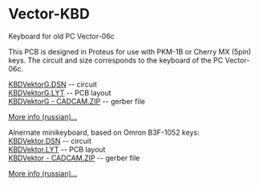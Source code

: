 # Vector-KBD
Keyboard for old PC Vector-06c

This PCB is designed in Proteus for use with PKM-1B or Cherry MX (5pin) keys. The circuit and size corresponds to the keyboard of the PC Vector-06c.

[KBDVektorG.DSN](https://github.com/ImproverX/Vector-KBD/blob/main/KBDVektorG.DSN) -- circuit<br>
[KBDVektorG.LYT](https://github.com/ImproverX/Vector-KBD/blob/main/KBDVektorG.LYT) -- PCB layout<br>
[KBDVektorG - CADCAM.ZIP](https://github.com/ImproverX/Vector-KBD/blob/main/KBDVektorG%20-%20CADCAM.ZIP) -- gerber file

[More info (russian)...](https://zx-pk.ru/threads/34006-replika-platy-gerkonovoj-klaviatury-vektora-(uluchshennaya).html)

Alnernate minikeyboard, based on Omron B3F-1052 keys:<br>
[KBDVektor.DSN](https://github.com/ImproverX/Vector-KBD/blob/main/mini/KBDVektor.DSN) -- circuit<br>
[KBDVektor.LYT](https://github.com/ImproverX/Vector-KBD/blob/main/mini/KBDVektor.LYT) -- PCB layout<br>
[KBDVektor - CADCAM.ZIP](https://github.com/ImproverX/Vector-KBD/blob/main/mini/KBDVektor%20-%20CADCAM.ZIP) -- gerber file

[More info (russian)...](https://zx-pk.ru/threads/32280-miniklaviatura-dlya-vektora.html)
